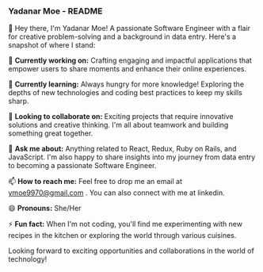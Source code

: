 ### Yadanar Moe - README

👋 Hey there, I'm Yadanar Moe! A passionate Software Engineer with a flair for creative problem-solving and a background in data entry. Here's a snapshot of where I stand:

<!--
**jewelmoe97/jewelmoe97** is a ✨ _special_ ✨ repository because its `README.md` (this file) appears on your GitHub profile.

Here are some ideas to get you started:

- 🔭 I’m currently working on ...
- 🌱 I’m currently learning ...
- 👯 I’m looking to collaborate on ...
- 🤔 I’m looking for help with ...
- 💬 Ask me about ...
- 📫 How to reach me: ...
- 😄 Pronouns: ...
- ⚡ Fun fact: ...
-->
🔭 **Currently working on:** Crafting engaging and impactful applications that empower users to share moments and enhance their online experiences.

🌱 **Currently learning:** Always hungry for more knowledge! Exploring the depths of new technologies and coding best practices to keep my skills sharp.

👯 **Looking to collaborate on:** Exciting projects that require innovative solutions and creative thinking. I'm all about teamwork and building something great together.

💬 **Ask me about:** Anything related to React, Redux, Ruby on Rails, and JavaScript. I'm also happy to share insights into my journey from data entry to becoming a passionate Software Engineer.

📫 **How to reach me:** Feel free to drop me an email at ymoe9970@gmail.com  . You can also connect with me at linkedin.

😄 **Pronouns:** She/Her

⚡ **Fun fact:** When I'm not coding, you'll find me experimenting with new recipes in the kitchen or exploring the world through various cuisines.

Looking forward to exciting opportunities and collaborations in the world of technology!
